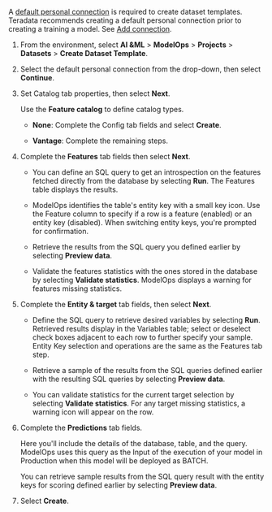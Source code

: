 A [default personal connection](wkm1725389190945.md) is required to create dataset templates. Teradata recommends creating a default personal connection prior to creating a training a model. See [Add connection](vpe1725389258480.md).

1.  From the environment, select **AI &ML** > **ModelOps** > **Projects** > **Datasets** > **Create Dataset Template**.


1.  Select the default personal connection from the drop-down, then select **Continue**.


1.  Set Catalog tab properties, then select **Next**.

    Use the **Feature catalog** to define catalog types.

    -   **None**: Complete the Config tab fields and select **Create**.


    -   **Vantage**: Complete the remaining steps.


1.  Complete the **Features** tab fields then select **Next**.

    -   You can define an SQL query to get an introspection on the features fetched directly from the database by selecting **Run**. The Features table displays the results.


    -   ModelOps identifies the table's entity key with a small key icon. Use the Feature column to specify if a row is a feature (enabled) or an entity key (disabled). When switching entity keys, you're prompted for confirmation.


    -   Retrieve the results from the SQL query you defined earlier by selecting **Preview data**.


    -   Validate the features statistics with the ones stored in the database by selecting **Validate statistics**. ModelOps displays a warning for features missing statistics.


1.  Complete the **Entity & target** tab fields, then select **Next**.

    -   Define the SQL query to retrieve desired variables by selecting **Run**. Retrieved results display in the Variables table; select or deselect check boxes adjacent to each row to further specify your sample. Entity Key selection and operations are the same as the Features tab step.


    -   Retrieve a sample of the results from the SQL queries defined earlier with the resulting SQL queries by selecting **Preview data**.


    -   You can validate statistics for the current target selection by selecting **Validate statistics**. For any target missing statistics, a warning icon will appear on the row.


1.  Complete the **Predictions** tab fields.

    Here you'll include the details of the database, table, and the query. ModelOps uses this query as the Input of the execution of your model in Production when this model will be deployed as BATCH.

    You can retrieve sample results from the SQL query result with the entity keys for scoring defined earlier by selecting **Preview data**.


1.  Select **Create**.


